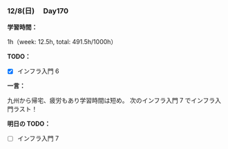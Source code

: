 ### 12/8(日)　 Day170

**学習時間：**

1h（week: 12.5h, total: 491.5h/1000h）

**TODO：**

- [x] インフラ入門 6

**一言：**

九州から帰宅、疲労もあり学習時間は短め。
次のインフラ入門 7 でインフラ入門ラスト！

**明日の TODO：**

- [ ] インフラ入門 7
